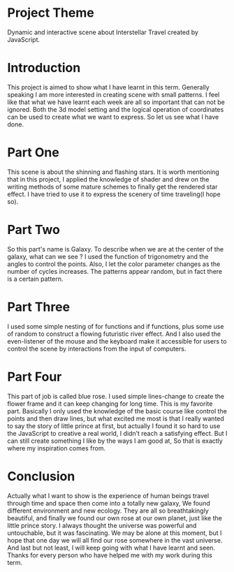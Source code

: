 # Project Theme 
  Dynamic and interactive scene about Interstellar Travel created by JavaScript.

# Introduction
  This project is aimed to show what I have learnt in this term.
  Generally speaking I am more interested in creating scene with small patterns.
  I feel like that what we have learnt each week are all so important that can not be ignored.
Both the 3d model setting and the logical operation of coordinates can be used to create what we want to express.
  So let us see what I have done.

# Part One
  This scene is about the shinning and flashing stars.
  It is worth mentioning that in this project, I applied the knowledge of shader and drew on the writing methods of some mature schemes to finally get the rendered star effect.
  I have tried to use it to express the scenery of time traveling(I hope so).

# Part Two
  So this part's name is Galaxy.
  To describe when we are at the center of the galaxy, what can we see ?
  I used the function of trigonometry and the angles to control the points.
  Also, I let the color parameter changes as the number of cycles increases.
  The patterns appear random, but in fact there is a certain pattern.

# Part Three
  I used some simple nesting of for functions and if functions, plus some use of random to construct a flowing futuristic river effect. And I also used the even-listener of the mouse and the keyboard make it accessible for users to control the scene by interactions from the input of computers.

# Part Four
  This part of job is called blue rose.
  I used simple lines-change to create the flower frame and it can keep changing for long time.
  This is my favorite part. Basically I only used the knowledge of the basic course like control the points and then draw lines, but what excited me most is that I really wanted to say the story of little prince at first, but actually I found it so hard to use the JavaScript to creative a real world, I didn’t reach a satisfying effect. But I can still create something I like by the ways I am good at, So that is exactly where my inspiration comes from.

# Conclusion
  Actually what I want to show is the experience of human beings travel through time and space then come into a totally new galaxy, We found different environment and new ecology. They are all so breathtakingly beautiful, and finally we found our own rose at our own planet, just like the little prince story. I always thought the universe was powerful and untouchable, but it was fascinating. We may be alone at this moment, but I hope that one day we will all find our rose somewhere in the vast universe.
  And last but not least, I will keep going with what I have learnt and seen. Thanks for every person who have helped me with my work during this term.

